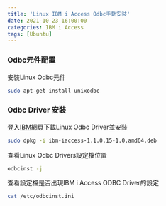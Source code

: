```yaml
---
title: 'Linux IBM i Access Odbc手動安裝'
date: 2021-10-23 16:00:00
categories: IBM i Access
tags: [Ubuntu]
---
```

### Odbc元件配置
安裝Linux Odbc元件
```bash
sudo apt-get install unixodbc
```
### Odbc Driver 安裝
登入[IBM網頁](https://www.ibm.com/support/pages/ibm-i-access-client-solutions)下載Linux Odbc Driver並安裝
```bash
sudo dpkg -i ibm-iaccess-1.1.0.15-1.0.amd64.deb
```
查看Linux Odbc Drivers設定檔位置
```bash
odbcinst -j
```
查看設定檔是否出現IBM i Access ODBC Driver的設定
```bash
cat /etc/odbcinst.ini
```

